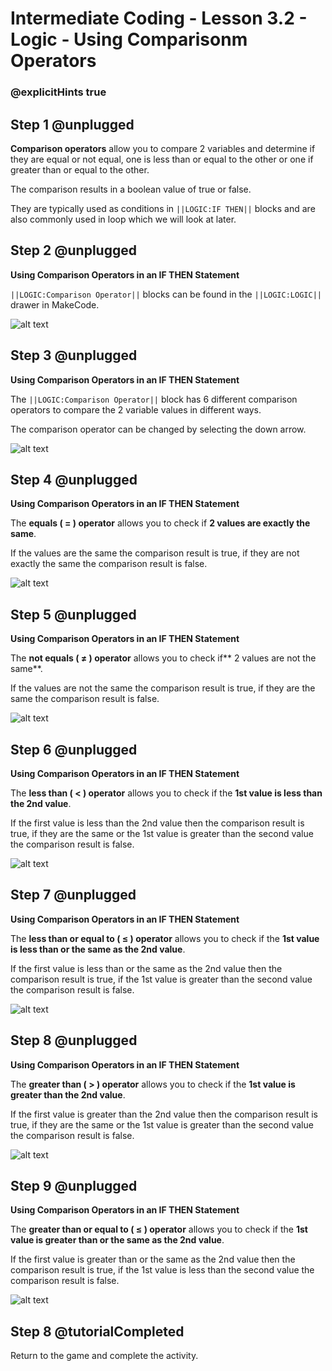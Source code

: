 # Intermediate Coding - Lesson 3.2 - Logic - Using Comparisonm Operators

### @explicitHints true

## Step 1 @unplugged
**Comparison operators** allow you to compare 2 variables and determine if they are equal or not equal, one is less than or equal to the other or one if greater than or equal to the other. 

The comparison results in a boolean value of true or false.

They are typically used as conditions in ``||LOGIC:IF THEN||`` blocks and are also commonly used in loop which we will look at later.

## Step 2 @unplugged
**Using Comparison Operators in an IF THEN Statement**

``||LOGIC:Comparison Operator||`` blocks can be found in the ``||LOGIC:LOGIC||`` drawer in MakeCode.

![alt text](https://intermediate.codingcredentials.com/Lesson3/3.2/images/1.jpg?raw=true "COMPARISON")

## Step 3 @unplugged
**Using Comparison Operators in an IF THEN Statement**

The ``||LOGIC:Comparison Operator||``  block has 6 different comparison operators to compare the 2 variable values in different ways.

The comparison operator can be changed by selecting the down arrow.

![alt text](https://intermediate.codingcredentials.com/Lesson3/3.2/images/2.png?raw=true "COMPARISON")

## Step 4 @unplugged
**Using Comparison Operators in an IF THEN Statement**

The **equals ( = ) operator** allows you to check if **2 values are exactly the same**. 

If the values are the same the comparison result is true, if they are not exactly the same the comparison result is false.

![alt text](https://intermediate.codingcredentials.com/Lesson3/3.2/images/3.png?raw=true "COMPARISON")

## Step 5 @unplugged
**Using Comparison Operators in an IF THEN Statement**

The **not equals ( ≠ ) operator** allows you to check if** 2 values are not the same**. 

If the values are not the same the comparison result is true, if they are the same the comparison result is false.

![alt text](https://intermediate.codingcredentials.com/Lesson3/3.2/images/4.png?raw=true "COMPARISON")

## Step 6 @unplugged
**Using Comparison Operators in an IF THEN Statement**

The **less than ( < ) operator** allows you to check if the **1st value is less than the 2nd value**. 

If the first value is less than the 2nd value then the comparison result is true, if they are the same or the 1st value is greater than the second value the comparison result is false.

![alt text](https://intermediate.codingcredentials.com/Lesson3/3.2/images/5.png?raw=true "COMPARISON")

## Step 7 @unplugged
**Using Comparison Operators in an IF THEN Statement**

The **less than or equal to ( ≤  ) operator** allows you to check if the **1st value is less than or the same as the 2nd value**. 

If the first value is less than or the same as the 2nd value then the comparison result is true, if  the 1st value is greater than the second value the comparison result is false.

![alt text](https://intermediate.codingcredentials.com/Lesson3/3.2/images/6.png?raw=true "COMPARISON")

## Step 8 @unplugged
**Using Comparison Operators in an IF THEN Statement**

The **greater than ( > ) operator** allows you to check if the **1st value is greater than the 2nd value**. 

If the first value is greater than the 2nd value then the comparison result is true, if they are the same or the 1st value is greater than the second value the comparison result is false.

![alt text](https://intermediate.codingcredentials.com/Lesson3/3.2/images/7.png?raw=true "COMPARISON")

## Step 9 @unplugged
**Using Comparison Operators in an IF THEN Statement**

The **greater than or equal to ( ≤  ) operator** allows you to check if the **1st value is greater than or the same as the 2nd value**. 

If the first value is greater than or the same as the 2nd value then the comparison result is true, if  the 1st value is less than the second value the comparison result is false.

![alt text](https://intermediate.codingcredentials.com/Lesson3/3.2/images/8.png?raw=true "COMPARISON")
## Step 8 @tutorialCompleted
Return to the game and complete the activity.